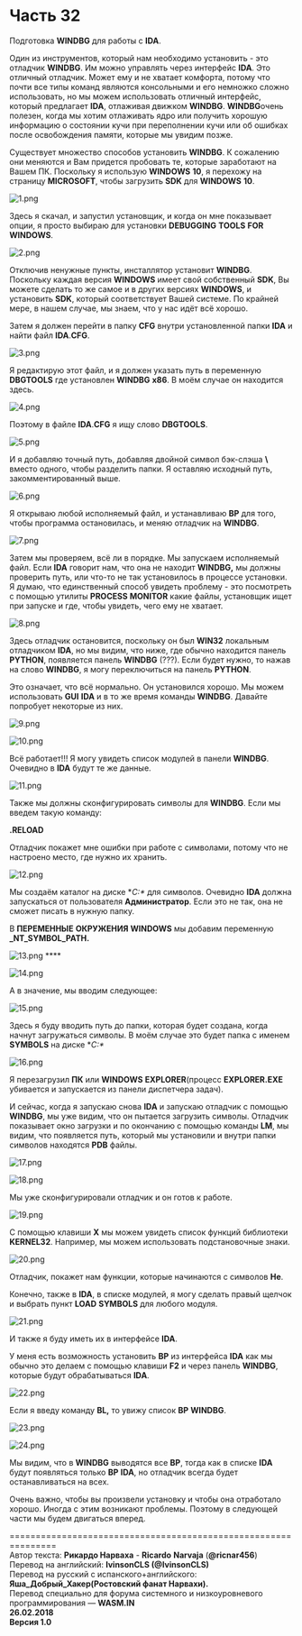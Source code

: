 # Часть 32

 Подготовка **WINDBG** для работы с **IDA**.  
  
Один из инструментов, который нам необходимо установить - это отладчик **WINDBG**. Им можно управлять через интерфейс **IDA**. Это отличный отладчик. Может ему и не хватает комфорта, потому что почти все типы команд являются консольными и его немножко сложно использовать, но мы можем использовать отличный интерфейс, который предлагает **IDA**, отлаживая движком **WINDBG**. **WINDBG**очень полезен, когда мы хотим отлаживать ядро или получить хорошую информацию о состоянии кучи при переполнении кучи или об ошибках после освобождения памяти, которые мы увидим позже.  
  
Существует множество способов установить **WINDBG**. К сожалению они меняются и Вам придется пробовать те, которые заработают на Вашем ПК. Поскольку я использую **WINDOWS** **10**, я перехожу на страницу **MICROSOFT**, чтобы загрузить **SDK** для **WINDOWS** **10**.  
  
![1.png](https://wasm.in/attachments/1-png.2675/)   
  
Здесь я скачал, и запустил установщик, и когда он мне показывает опции, я просто выбираю для установки **DEBUGGING** **TOOLS** **FOR** **WINDOWS**.  
  
![2.png](https://wasm.in/attachments/2-png.2676/)   
  
Отключив ненужные пункты, инсталлятор установит **WINDBG**. Поскольку каждая версия **WINDOWS** имеет свой собственный **SDK**, Вы можете сделать то же самое и в других версиях **WINDOWS**, и установить **SDK**, который соответствует Вашей системе. По крайней мере, в нашем случае, мы знаем, что у нас идёт всё хорошо.  
  
Затем я должен перейти в папку **CFG** внутри установленной папки **IDA** и найти файл **IDA**.**CFG**.  
  
![3.png](https://wasm.in/attachments/3-png.2677/)   
  
Я редактирую этот файл, и я должен указать путь в переменную **DBGTOOLS** где установлен **WINDBG** **x86**. В моём случае он находится здесь.  
  
![4.png](https://wasm.in/attachments/4-png.2678/)   
  
Поэтому в файле **IDA**.**CFG** я ищу слово **DBGTOOLS**.  
  
![5.png](https://wasm.in/attachments/5-png.2679/)   
  
И я добавляю точный путь, добавляя двойной символ бэк-слэша **\\** вместо одного, чтобы разделить папки. Я оставляю исходный путь, закомментированный выше.  
  
![6.png](https://wasm.in/attachments/6-png.2680/)   
  
Я открываю любой исполняемый файл, и устанавливаю **BP** для того, чтобы программа остановилась, и меняю отладчик на **WINDBG**.  
  
![7.png](https://wasm.in/attachments/7-png.2681/)   
  
Затем мы проверяем, всё ли в порядке. Мы запускаем исполняемый файл. Если **IDA** говорит нам, что она не находит **WINDBG,** мы должны проверить путь, или что-то не так установилось в процессе установки. Я думаю, что единственный способ увидеть проблему - это посмотреть с помощью утилиты **PROCESS** **MONITOR** какие файлы, установщик ищет при запуске и где, чтобы увидеть, чего ему не хватает.  
  
![8.png](https://wasm.in/attachments/8-png.2682/)   
  
Здесь отладчик остановится, поскольку он был **WIN32** локальным отладчиком **IDA**, но мы видим, что ниже, где обычно находится панель **PYTHON**, появляется панель **WINDBG** \(???\). Если будет нужно, то нажав на слово **WINDBG**, я могу переключиться на панель **PYTHON**.  
  
Это означает, что всё нормально. Он установился хорошо. Мы можем использовать **GUI** **IDA** и в то же время команды **WINDBG**. Давайте попробует некоторые из них.  
  
![9.png](https://wasm.in/attachments/9-png.2683/)   
  
![10.png](https://wasm.in/attachments/10-png.2684/)   
  
Всё работает!!! Я могу увидеть список модулей в панели **WINDBG**. Очевидно в **IDA** будут те же данные.  
  
![11.png](https://wasm.in/attachments/11-png.2685/)   
  
Также мы должны сконфигурировать символы для **WINDBG**. Если мы введем такую команду:  
  
**.RELOAD**   
  
Отладчик покажет мне ошибки при работе с символами, потому что не настроено место, где нужно их хранить.  
  
![12.png](https://wasm.in/attachments/12-png.2686/)   
  
Мы создаём каталог на диске **C:\** для символов. Очевидно **IDA** должна запускаться от пользователя **Администратор**. Если это не так, она не сможет писать в нужную папку.  
  
В **ПЕРЕМЕННЫЕ** **ОКРУЖЕНИЯ** **WINDOWS** мы добавим переменную **\_NT\_SYMBOL\_PATH.**  
  
![13.png](https://wasm.in/attachments/13-png.2687/) ****  
  
![14.png](https://wasm.in/attachments/14-png.2688/)   
  
А в значение, мы вводим следующее:  
  
![15.png](https://wasm.in/attachments/15-png.2689/)   
  
Здесь я буду вводить путь до папки, которая будет создана, когда начнут загружаться символы. В моём случае это будет папка с именем **SYMBOLS** на диске **C:\**  
  
![16.png](https://wasm.in/attachments/16-png.2690/)   
  
Я перезагрузил **ПК** или **WINDOWS** **EXPLORER**\(процесс **EXPLORER.EXE** убивается и запускается из панели диспетчера задач\).  
  
И сейчас, когда я запускаю снова **IDA** и запускаю отладчик с помощью **WINDBG**, мы уже видим, что он пытается загрузить символы. Отладчик показывает окно загрузки и по окончанию с помощью команды **LM**, мы видим, что появляется путь, который мы установили и внутри папки символов находятся **PDB** файлы.  
  
![17.png](https://wasm.in/attachments/17-png.2691/)   
  
![18.png](https://wasm.in/attachments/18-png.2692/)   
  
Мы уже сконфигурировали отладчик и он готов к работе.  
  
![19.png](https://wasm.in/attachments/19-png.2693/)   
  
С помощью клавиши **X** мы можем увидеть список функций библиотеки **KERNEL32**. Например, мы можем использовать подстановочные знаки.  
  
![20.png](https://wasm.in/attachments/20-png.2694/)   
  
Отладчик, покажет нам функции, которые начинаются с символов **He**.  
  
Конечно, также в **IDA**, в списке модулей, я могу сделать правый щелчок и выбрать пункт **LOAD** **SYMBOLS** для любого модуля.  
  
![21.png](https://wasm.in/attachments/21-png.2695/)   
  
И также я буду иметь их в интерфейсе **IDA**.  
  
У меня есть возможность установить **BP** из интерфейса **IDA** как мы обычно это делаем с помощью клавиши **F2** и через панель **WINDBG**, которые будут обрабатываться **IDA**.  
  
![22.png](https://wasm.in/attachments/22-png.2696/)   
  
Если я введу команду **BL,** то увижу список **BP** **WINDBG**.  
  
![23.png](https://wasm.in/attachments/23-png.2697/)   
  
![24.png](https://wasm.in/attachments/24-png.2698/)   
  
Мы видим, что в **WINDBG** выводятся все **BP**, тогда как в списке **IDA** будут появляться только **BP** **IDA**, но отладчик всегда будет останавливаться на всех.  
  
Очень важно, чтобы вы произвели установку и чтобы она отработало хорошо. Иногда с этим возникают проблемы. Поэтому в следующей части мы будем двигаться вперед.  
  
===============================================================  
Автор текста: **Рикардо Нарваха** - **Ricardo** **Narvaja** \(**@ricnar456**\)  
Перевод на английский: **IvinsonCLS \(@IvinsonCLS\)**  
Перевод на русский с испанского+английского: **Яша\_Добрый\_Хакер\(Ростовский фанат Нарвахи\).**  
Перевод специально для форума системного и низкоуровневого программирования — **WASM.IN  
26.02.2018  
Версия 1.0**

